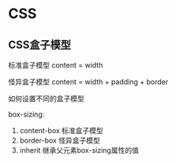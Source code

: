 #  CSS



##  CSS盒子模型

标准盒子模型	content = width

怪异盒子模型	content = width + padding + border

如何设置不同的盒子模型

box-sizing:

1. content-box 标准盒子模型
2. border-box 怪异盒子模型
3. inherit 继承父元素box-sizing属性的值 